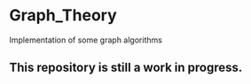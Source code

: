 # Graph_Theory
 Implementation of some graph algorithms

## This repository is still a work in progress.

